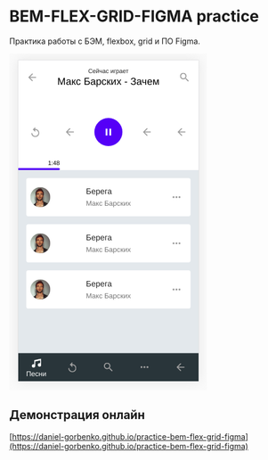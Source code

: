 # BEM-FLEX-GRID-FIGMA practice

Практика работы с БЭМ, flexbox, grid и ПО Figma.

![Preview](https://raw.githubusercontent.com/daniel-gorbenko/practice-bem-flex-grid-figma/master/preview.png)

## Демонстрация онлайн
[https://daniel-gorbenko.github.io/practice-bem-flex-grid-figma](https://daniel-gorbenko.github.io/practice-bem-flex-grid-figma)
